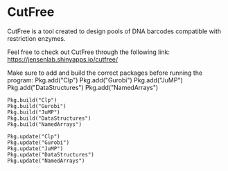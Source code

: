 # CutFree

CutFree is a tool created to design pools of DNA barcodes compatible with restriction enzymes.

Feel free to check out CutFree through the following link: https://jensenlab.shinyapps.io/cutfree/

Make sure to add and build the correct packages before running the program:
    Pkg.add("Clp")
    Pkg.add("Gurobi")
    Pkg.add("JuMP")
    Pkg.add("DataStructures")
    Pkg.add("NamedArrays")

    Pkg.build("Clp")
    Pkg.build("Gurobi")
    Pkg.build("JuMP")
    Pkg.build("DataStructures")
    Pkg.build("NamedArrays")

    Pkg.update("Clp")
    Pkg.update("Gurobi")
    Pkg.update("JuMP")
    Pkg.update("DataStructures")
    Pkg.update("NamedArrays")

